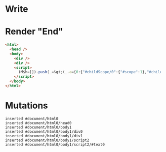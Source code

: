 # Write
  <div></div><div></div><script>(M$h=[]).push(_=>(_.a={0:{"#childScope/0":{"#scope":1},"#childScope/1":{"#scope":2},"#scope":0}}),[])</script>


# Render "End"
```html
<html>
  <head />
  <body>
    <div />
    <div />
    <script>
      (M$h=[]).push(_=&gt;(_.a={0:{"#childScope/0":{"#scope":1},"#childScope/1":{"#scope":2},"#scope":0}}),[])
    </script>
  </body>
</html>
```

# Mutations
```
inserted #document/html0
inserted #document/html0/head0
inserted #document/html0/body1
inserted #document/html0/body1/div0
inserted #document/html0/body1/div1
inserted #document/html0/body1/script2
inserted #document/html0/body1/script2/#text0
```
